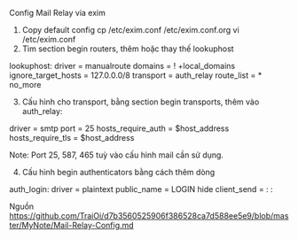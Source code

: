 Config Mail Relay via exim



1. Copy default config
cp /etc/exim.conf /etc/exim.conf.org
vi /etc/exim.conf
2. Tìm section begin routers, thêm hoặc thay thế lookuphost

lookuphost:
  driver = manualroute
  domains = ! +local_domains
  ignore_target_hosts = 127.0.0.0/8
  transport = auth_relay
  route_list = * <relay-domain>
  no_more
  
3. Cấu hình cho transport, bằng section begin transports, thêm vào
auth_relay:

  driver = smtp
  port = 25
  hosts_require_auth = $host_address
  hosts_require_tls = $host_address
  
Note: Port 25, 587, 465 tuỳ vào cấu hình mail cần sử dụng.

4. Cấu hình begin authenticators bằng cách thêm dòng

auth_login:
  driver = plaintext
  public_name = LOGIN
  hide client_send = : <username> : <password>


Nguồn  https://github.com/TraiOi/d7b3560525906f386528ca7d588ee5e9/blob/master/MyNote/Mail-Relay-Config.md
